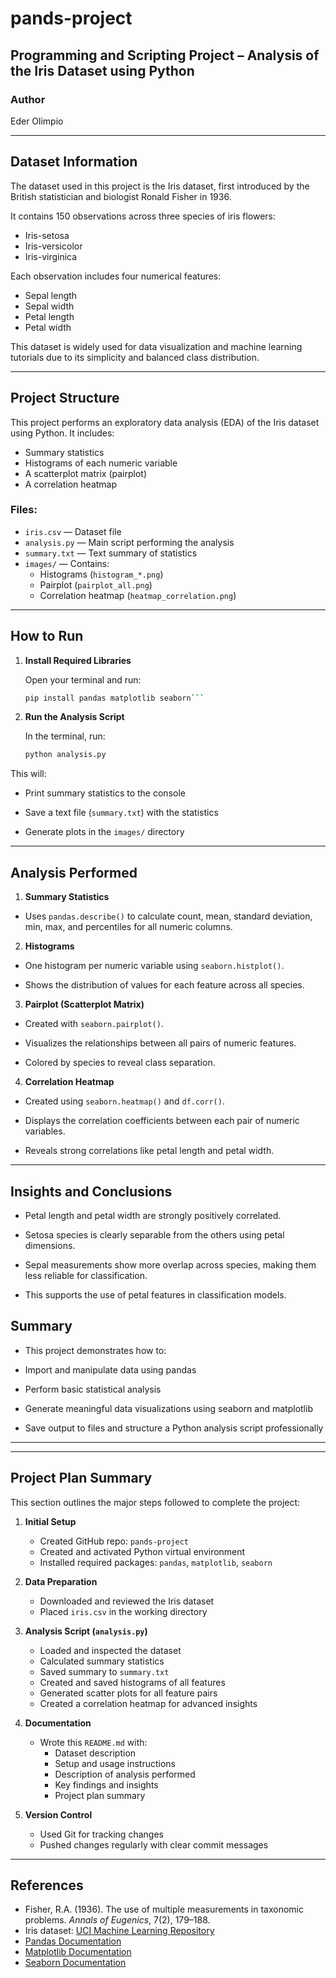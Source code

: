 
# pands-project

## Programming and Scripting Project – Analysis of the Iris Dataset using Python

### Author
Eder Olimpio

---

## Dataset Information

The dataset used in this project is the Iris dataset, first introduced by the British statistician and biologist Ronald Fisher in 1936.

It contains 150 observations across three species of iris flowers:
- Iris-setosa
- Iris-versicolor
- Iris-virginica

Each observation includes four numerical features:
- Sepal length
- Sepal width
- Petal length
- Petal width

This dataset is widely used for data visualization and machine learning tutorials due to its simplicity and balanced class distribution.

---

## Project Structure

This project performs an exploratory data analysis (EDA) of the Iris dataset using Python. It includes:

- Summary statistics
- Histograms of each numeric variable
- A scatterplot matrix (pairplot)
- A correlation heatmap

### Files:
- `iris.csv` — Dataset file
- `analysis.py` — Main script performing the analysis
- `summary.txt` — Text summary of statistics
- `images/` — Contains:
  - Histograms (`histogram_*.png`)
  - Pairplot (`pairplot_all.png`)
  - Correlation heatmap (`heatmap_correlation.png`)

---

## How to Run

1. **Install Required Libraries**  

   Open your terminal and run:

   ```bash
   pip install pandas matplotlib seaborn```

1. **Run the Analysis Script**

   In the terminal, run:

   ```bash
   python analysis.py
   ```

  This will:

- Print summary statistics to the console

- Save a text file (```summary.txt```) with the statistics

- Generate plots in the ```images/``` directory

---

## Analysis Performed

1. **Summary Statistics**

- Uses ```pandas.describe()``` to calculate count, mean, standard deviation, min, max, and percentiles for all numeric columns.


2. **Histograms**

- One histogram per numeric variable using ```seaborn.histplot()```.

- Shows the distribution of values for each feature across all species.


3. **Pairplot (Scatterplot Matrix)**

- Created with ```seaborn.pairplot()```.

- Visualizes the relationships between all pairs of numeric features.

- Colored by species to reveal class separation.


4. **Correlation Heatmap**

- Created using ```seaborn.heatmap()``` and ```df.corr()```.

- Displays the correlation coefficients between each pair of numeric variables.

- Reveals strong correlations like petal length and petal width.

---

## Insights and Conclusions

- Petal length and petal width are strongly positively correlated.

- Setosa species is clearly separable from the others using petal dimensions.

- Sepal measurements show more overlap across species, making them less reliable for classification.

- This supports the use of petal features in classification models.

## Summary

- This project demonstrates how to:

- Import and manipulate data using pandas

- Perform basic statistical analysis

- Generate meaningful data visualizations using seaborn and matplotlib

- Save output to files and structure a Python analysis script professionally

---

---

## Project Plan Summary

This section outlines the major steps followed to complete the project:

1. **Initial Setup**
   - Created GitHub repo: `pands-project`
   - Created and activated Python virtual environment
   - Installed required packages: `pandas`, `matplotlib`, `seaborn`

2. **Data Preparation**
   - Downloaded and reviewed the Iris dataset
   - Placed `iris.csv` in the working directory

3. **Analysis Script (`analysis.py`)**
   - Loaded and inspected the dataset
   - Calculated summary statistics
   - Saved summary to `summary.txt`
   - Created and saved histograms of all features
   - Generated scatter plots for all feature pairs
   - Created a correlation heatmap for advanced insights

4. **Documentation**
   - Wrote this `README.md` with:
     - Dataset description
     - Setup and usage instructions
     - Description of analysis performed
     - Key findings and insights
     - Project plan summary

5. **Version Control**
   - Used Git for tracking changes
   - Pushed changes regularly with clear commit messages

---

## References

- Fisher, R.A. (1936). The use of multiple measurements in taxonomic problems. *Annals of Eugenics*, 7(2), 179–188.
- Iris dataset: [UCI Machine Learning Repository](https://archive.ics.uci.edu/ml/datasets/iris)
- [Pandas Documentation](https://pandas.pydata.org/docs/)
- [Matplotlib Documentation](https://matplotlib.org/stable/contents.html)
- [Seaborn Documentation](https://seaborn.pydata.org/)

